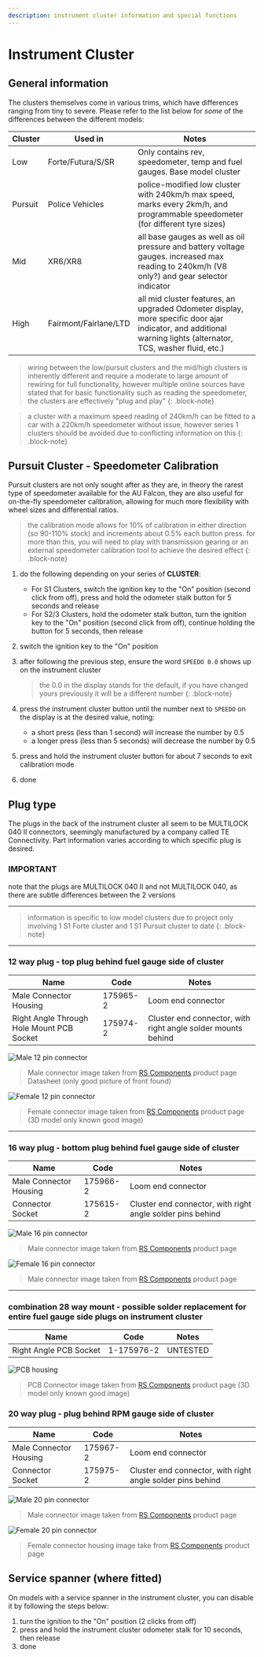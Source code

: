 ```yaml
---
description: instrument cluster information and special functions
---
```


# Instrument Cluster

## General information
The clusters themselves come in various trims, which have differences ranging from tiny to severe. Please refer to the list below for *some* of the differences between the different models:

| Cluster | Used in | Notes |
| --- | --- | --- |
| Low | Forte/Futura/S/SR | Only contains rev, speedometer, temp and fuel gauges. Base model cluster |
| Pursuit | Police Vehicles | police-modified low cluster with 240km/h max speed, marks every 2km/h, and programmable speedometer (for different tyre sizes) |
| Mid | XR6/XR8 | all base gauges as well as oil pressure and battery voltage gauges. increased max reading to 240km/h (V8 only?) and gear selector indicator |
| High | Fairmont/Fairlane/LTD | all mid cluster features, an upgraded Odometer display, more specific door ajar indicator, and additional warning lights (alternator, TCS, washer fluid, etc.) |

> wiring between the low/pursuit clusters and the mid/high clusters is inherently different and require a moderate to large amount of rewiring for full functionality, however multiple online sources have stated that for basic functionality such as reading the speedometer, the clusters are effectively "plug and play"
{: .block-note}

> a cluster with a maximum speed reading of 240km/h can be fitted to a car with a 220km/h speedometer without issue, however series 1 clusters should be avoided due to conflicting information on this
{: .block-note}

## Pursuit Cluster - Speedometer Calibration
Pursuit clusters are not only sought after as they are, in theory the rarest type of speedometer available for the AU Falcon, they are also useful for on-the-fly speedometer calibration, allowing for much more flexibility with wheel sizes and differential ratios.

> the calibration mode allows for 10% of calibration in either direction (so 90-110% stock) and increments about 0.5% each button press. for more than this, you will need to play with transmission gearing or an external speedometer calibration tool to achieve the desired effect
{: .block-note}

1. do the following depending on your series of **CLUSTER**:
    - For S1 Clusters, switch the ignition key to the "On" position (second click from off), press and hold the odometer stalk button for 5 seconds and release
    - For S2/3 Clusters, hold the odometer stalk button, turn the ignition key to the "On" position (second click from off), continue holding the button for 5 seconds, then release
1. switch the ignition key to the "On" position
1. after following the previous step, ensure the word `SPEEDO 0.0` shows up on the instrument cluster

    > the 0.0 in the display stands for the default, if you have changed yours previously it will be a different number
    {: .block-note}
    
1. press the instrument cluster button until the number next to `SPEEDO` on the display is at the desired value, noting:
    - a short press (less than 1 second) will increase the number by 0.5
    - a longer press (less than 5 seconds) will decrease the number by 0.5
1. press and hold the instrument cluster button for about 7 seconds to exit calibration mode
1. done

## Plug type
The plugs in the back of the instrument cluster all seem to be MULTILOCK 040 II connectors, seemingly manufactured by a company called TE Connectivity. Part information varies according to which specific plug is desired.

### IMPORTANT
note that the plugs are MULTILOCK 040 II and not MULTILOCK 040, as there are subtle differences between the 2 versions

---

> information is specific to low model clusters due to project only involving 1 S1 Forte cluster and 1 S1 Pursuit cluster to date
{: .block-note}

---

### 12 way plug - top plug behind fuel gauge side of cluster

| Name | Code | Notes |
| --- | --- | --- |
| Male Connector Housing | 175965-2 | Loom end connector |
| Right Angle Through Hole Mount PCB Socket | 175974-2 | Cluster end connector, with right angle solder mounts behind |

![Male 12 pin connector](./male-12p.png)

> Male connector image taken from [RS Components](../../Credits.md#collected-information-primarily-product-listing-images) product page Datasheet (only good picture of front found)

![Female 12 pin connector](./female-12p.png)

> Female connector image taken from [RS Components](../../Credits.md#collected-information-primarily-product-listing-images) product page (3D model only known good image)

---

### 16 way plug - bottom plug behind fuel gauge side of cluster

| Name | Code | Notes |
| --- | --- | --- |
| Male Connector Housing | 175966-2 | Loom end connector |
| Connector Socket | 175615-2 | Cluster end connector, with right angle solder pins behind |

![Male 16 pin connector](./male-16p.png)

> Male connector image taken from [RS Components](../../Credits.md#collected-information-primarily-product-listing-images) product page

![Female 16 pin connector](./female-16p.png)

> Male connector image taken from [RS Components](../../Credits.md#collected-information-primarily-product-listing-images) product page

---

### combination 28 way mount - possible solder replacement for entire fuel gauge side plugs on instrument cluster

| Name | Code | Notes |
| --- | --- | --- |
| Right Angle PCB Socket | 1-175976-2 | <span class="bad-highlight">UNTESTED</span> |

![PCB housing](./PCB-28p.png)

> PCB Connector image taken from [RS Components](../../Credits.md#collected-information-primarily-product-listing-images) product page (3D model only known good image)

### 20 way plug - plug behind RPM gauge side of cluster

| Name | Code | Notes |
| --- | --- | --- |
| Male Connector Housing | 175967-2 | Loom end connector |
| Connector Socket | 175975-2 | Cluster end connector, with right angle solder pins behind |

![Male 20 pin connector](./male-20p.png)

> Male connector image taken from [RS Components](../../Credits.md#collected-information-primarily-product-listing-images) product page

![Female 20 pin connector](./female-20.png)

> Female connector housing image take from [RS Components](../../Credits.md#collected-information-primarily-product-listing-images) product page

## Service spanner (where fitted)

On models with a service spanner in the instrument cluster, you can disable it by following the steps below:
1. turn the ignition to the "On" position (2 clicks from off)
1. press and hold the instrument cluster odometer stalk for 10 seconds, then release
1. done